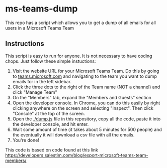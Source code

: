 # ms-teams-dump
This repo has a script which allows you to get a dump of all emails for all users in a Microsoft Teams Team

## Instructions

This script is easy to run for anyone. It is not necessary to have coding chops. Just follow these simple instuctions:

1. Visit the website URL for your Microsoft Teams Team. Do this by going to [teams.microsoft.com](teams.microsoft.com) and navigating to the team you want to dump emails for in the left sidebar.
1. Click the three dots to the right of the Team name (NOT a channel) and click "Manage Team"
1. On the "Members" tab, expand the "Members and Guests" section
1. Open the developer console. In Chrome, you can do this easily by right clicking anywhere on the screen and selecting "Inspect". Then click "Console" at the top of the screen.
1. Open the [./dump.js](./dump.js) file in this repository, copy all the code, paste it into the developer console, and hit enter.
1. Wait some amount of time (it takes about 5 minutes for 500 people) and the eventually it will download a csv file with all the emails.
1. You're done!

This code is based on code found at this link https://developers.salestim.com/blog/export-microsoft-teams-team-members/